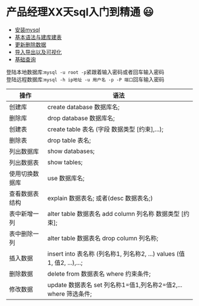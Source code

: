 # 产品经理XX天sql入门到精通  :smiley:
+ [安装mysql](./安装mysql.md)
+ [基本语法与建库建表](./基本语法与建库建表.md)
+ [更新删除数据](./更新删除数据.md)
+ [导入导出以及可视化](./导入导出以及可视化.md)  
+ [基础查询](./基础查询.md)



登陆本地数据库:`mysql -u root -p`紧跟着输入密码或者回车输入密码    
登陆远程数据库:`mysql -h ip地址 -u 用户名 -p -P 端口`回车输入密码  

|操作|语法|
|----|----|
|创建库|create database 数据库名;|
|删除库|drop  database 数据库名;|
|创建表|create table 表名 (字段 数据类型 [约束],...);|
|删除表|drop table 表名;|
|列出数据库|show databases;|
|列出数据表|show tables;|
|使用切换数据库|use 数据库名;|
|查看数据表结构|explain 数据表名; 或者(desc 数据表名;)|
|表中新增一列|alter table 数据表名 add column 列名称 数据类型 [约束];|
|表中删除一列|alter table 数据表名 drop column 列名称;|
|插入数据|insert into 表名称 (列名称1, 列名称2, ...) values (值1, 值2, ...),...;|
|删除数据|delete from 数据表名 where 约束条件;|
|修改数据|update 数据表名 set 列名称1=值1,列名称2=值2,... where 筛选条件;|
